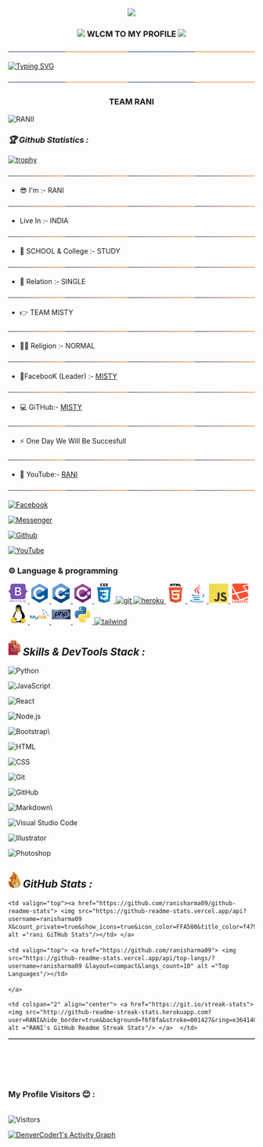 # 

<p align="center"><img src="https://img.shields.io/badge/I Am %20INADIA - PROGRAMMER-green?colorA=%23ff0000&colorB=%23017e40&style=flat-square">

 

<h3 align="center">

  <img src="https://emoji.discord.st/emojis/768b108d-274f-4f44-a634-8477b16efce7.gif" width="30">  WLCM TO MY PROFILE   <img src="https://emoji.discord.st/emojis/768b108d-274f-4f44-a634-8477b16efce7.gif" width="30">

</h3>

 

<img align="center" alt="line" src="https://github.com/DalpatRathore/dalpatrathore/blob/main/assets/images/line-1.svg">

 

[![Typing SVG](https://readme-typing-svg.herokuapp.com?color=%23F70B10&size=27&lines=It's+Not+Just+A+TEAM;It's+RANI+Brand)](https://git.io/typing-svg)

 

</p>

 

<img align="center" alt="line" src="https://github.com/DalpatRathore/dalpatrathore/blob/main/assets/images/line-1.svg">

 

<h3 align="center"> TEAM RANI </h3>

 

<p align="left"> <img src="https://komarev.com/ghpvc/?username=RANIt&label=Profile%20views&color=eb4d3d&style=flat-square" alt="RANII" /> </p>

</i></b></h3>

 

<h3><b><i>🏆 Github Statistics :</i></b></h3>

<a href="https://github.com/ranisharma09"><img title="trophy" src="https://github-profile-trophy.vercel.app/?username=ranisharma09&theme=monokai"></a>

 

 

<img align="center" alt="line" src="https://github.com/DalpatRathore/dalpatrathore/blob/main/assets/images/line-2.svg">

 

- 😎 I'm :- RANI 

 

<img align="center" alt="line" src="https://github.com/DalpatRathore/dalpatrathore/blob/main/assets/images/line-2.svg">

 

-    Live In :- INDIA

 

<img align="center" alt="line" src="https://github.com/DalpatRathore/dalpatrathore/blob/main/assets/images/line-2.svg">

 

- 📕 SCHOOL & College :-  STUDY 

 

<img align="center" alt="line" src="https://github.com/DalpatRathore/dalpatrathore/blob/main/assets/images/line-2.svg">

 

- 🙂 Relation :- SINGLE

 

<img align="center" alt="line" src="https://github.com/DalpatRathore/dalpatrathore/blob/main/assets/images/line-2.svg">

 

- 👉 TEAM MISTY 

 

<img align="center" alt="line" src="https://github.com/DalpatRathore/dalpatrathore/blob/main/assets/images/line-2.svg">

 

- 🤲🏻 Religion :- NORMAL 

 

<img align="center" alt="line" src="https://github.com/DalpatRathore/dalpatrathore/blob/main/assets/images/line-2.svg">

 

- 📱FacebooK (Leader) :- [ MISTY  ](https://www.facebook.com/mistyxd0.2)

<img align="center" alt="line" src="https://github.com/DalpatRathore/dalpatrathore/blob/main/assets/images/line-2.svg">

 

- 💻 GiTHub:- [ MISTY](https://github.com/ranisharma09)

 

<img align="center" alt="line" src="https://github.com/DalpatRathore/dalpatrathore/blob/main/assets/images/line-2.svg">

 

- ⚡  One Day We Will Be Succesfull

 

<img align="center" alt="line" src="https://github.com/DalpatRathore/dalpatrathore/blob/main/assets/images/line-2.svg">

 

- 🛑 YouTube:- [ RANI ](https://youtube.com/channel/UCbT--Z1XzQpSUgjD6bfzzUA)

<img align="center" alt="line" src="https://github.com/DalpatRathore/dalpatrathore/blob/main/assets/images/line-2.svg">

[![Facebook](https://img.shields.io/badge/Facebook-green?style=for-the-badge&logo=facebook)](https://facebook.com/groups/477472226489156/)

[![Messenger](https://img.shields.io/badge/Chat-Messenger-blue?style=for-the-badge&logo=messenger)](https://www.facebook.com/ranikumari1444)

[![Github](https://img.shields.io/badge/Github-ranigreen?style=for-the-badge&logo=github)](https://github.com/ranisharma09)

[![YouTube](https://img.shields.io/badge/YouTube-Red?style=for-the-badge&logo=YouTube)](https://youtube.com/channel/UCbT--Z1XzQpSUgjD6bfzzUA)

 

### ⚙️   Language & programming

 

<p align="left"> <a href="https://getbootstrap.com" target="_blank"> <img src="https://raw.githubusercontent.com/devicons/devicon/master/icons/bootstrap/bootstrap-plain-wordmark.svg" alt="bootstrap" width="40" height="40"/> </a> <a href="https://www.cprogramming.com/" target="_blank"> <img src="https://raw.githubusercontent.com/devicons/devicon/master/icons/c/c-original.svg" alt="c" width="40" height="40"/> </a> <a href="https://www.w3schools.com/cpp/" target="_blank"> <img src="https://raw.githubusercontent.com/devicons/devicon/master/icons/cplusplus/cplusplus-original.svg" alt="cplusplus" width="40" height="40"/> </a> <a href="https://www.w3schools.com/cs/" target="_blank"> <img src="https://raw.githubusercontent.com/devicons/devicon/master/icons/csharp/csharp-original.svg" alt="csharp" width="40" height="40"/> </a> <a href="https://www.w3schools.com/css/" target="_blank"> <img src="https://raw.githubusercontent.com/devicons/devicon/master/icons/css3/css3-original-wordmark.svg" alt="css3" width="40" height="40"/> </a> <a href="https://git-scm.com/" target="_blank"> <img src="https://www.vectorlogo.zone/logos/git-scm/git-scm-icon.svg" alt="git" width="40" height="40"/> </a> <a href="https://heroku.com" target="_blank"> <img src="https://www.vectorlogo.zone/logos/heroku/heroku-icon.svg" alt="heroku" width="40" height="40"/> </a> <a href="https://www.w3.org/html/" target="_blank"> <img src="https://raw.githubusercontent.com/devicons/devicon/master/icons/html5/html5-original-wordmark.svg" alt="html5" width="40" height="40"/> </a> <a href="https://www.java.com" target="_blank"> <img src="https://raw.githubusercontent.com/devicons/devicon/master/icons/java/java-original.svg" alt="java" width="40" height="40"/> </a> <a href="https://developer.mozilla.org/en-US/docs/Web/JavaScript" target="_blank"> <img src="https://raw.githubusercontent.com/devicons/devicon/master/icons/javascript/javascript-original.svg" alt="javascript" width="40" height="40"/> </a> <a href="https://laravel.com/" target="_blank"> <img src="https://raw.githubusercontent.com/devicons/devicon/master/icons/laravel/laravel-plain-wordmark.svg" alt="laravel" width="40" height="40"/> </a> <a href="https://www.linux.org/" target="_blank"> <img src="https://raw.githubusercontent.com/devicons/devicon/master/icons/linux/linux-original.svg" alt="linux" width="40" height="40"/> </a> <a href="https://www.mysql.com/" target="_blank"> <img src="https://raw.githubusercontent.com/devicons/devicon/master/icons/mysql/mysql-original-wordmark.svg" alt="mysql" width="40" height="40"/> </a> <a href="https://www.php.net" target="_blank"> <img src="https://raw.githubusercontent.com/devicons/devicon/master/icons/php/php-original.svg" alt="php" width="40" height="40"/> </a> <a href="https://www.python.org" target="_blank"> <img src="https://raw.githubusercontent.com/devicons/devicon/master/icons/python/python-original.svg" alt="python" width="40" height="40"/> </a> <a href="https://tailwindcss.com/" target="_blank"> <img src="https://www.vectorlogo.zone/logos/tailwindcss/tailwindcss-icon.svg" alt="tailwind" width="40" height="40"/> </a> </p>

 

<h2><img width="25" src="https://github.com/DalpatRathore/dalpatrathore/blob/main/assets/icons/icon-skills.png" /><i> Skills & DevTools Stack :</i></h2>

 

![Python](https://img.shields.io/badge/-Python-05122A?style=flat&logo=python) 

![JavaScript](https://img.shields.io/badge/-JavaScript-05122A?style=flat&logo=javascript) 

![React](https://img.shields.io/badge/-React-05122A?style=flat&logo=react) 

![Node.js](https://img.shields.io/badge/-Node.js-05122A?style=flat&logo=node.js) 

![Bootstrap](https://img.shields.io/badge/-Bootstrap-05122A?style=flat&logo=bootstrap&logoColor=563D7C)\

![HTML](https://img.shields.io/badge/-HTML-05122A?style=flat&logo=HTML5) 

![CSS](https://img.shields.io/badge/-CSS-05122A?style=flat&logo=CSS3&logoColor=1572B6) 

![Git](https://img.shields.io/badge/-Git-05122A?style=flat&logo=git) 

![GitHub](https://img.shields.io/badge/-GitHub-05122A?style=flat&logo=github) 

![Markdown](https://img.shields.io/badge/-Markdown-05122A?style=flat&logo=markdown)\

![Visual Studio Code](https://img.shields.io/badge/-Visual%20Studio%20Code-05122A?style=flat&logo=visual-studio-code&logoColor=007ACC) 

![Illustrator](https://img.shields.io/badge/-Illustrator-05122A?style=flat&logo=adobe-illustrator) 

![Photoshop](https://img.shields.io/badge/-Photoshop-05122A?style=flat&logo=adobe-photoshop) 

<h2> <img width="25" src="https://github.com/DalpatRathore/dalpatrathore/blob/main/assets/icons/icon-stats.png" /><i> GitHub Stats :</i></h2>

 

<table border="1">

  <tr>

    <td valign="top"><a href="https://github.com/ranisharma09/github-readme-stats"> <img src="https://github-readme-stats.vercel.app/api?username=ranisharma09 X&count_private=true&show_icons=true&icon_color=FFA500&title_color=f4791f&bg_color=0,03071e,0F2027,03071e&text_color=abcdef&border_radius=10" alt ="rani GiTHub Stats"/></td> </a>

    <td valign="top"> <a href="https://github.com/ranisharma09"> <img src="https://github-readme-stats.vercel.app/api/top-langs/?username=ranisharma09 &layout=compact&langs_count=10" alt ="Top Languages"/></td>

    </a>

  </tr>

   <tr>

    <td colspan="2" align="center"> <a href="https://git.io/streak-stats"> <img src="http://github-readme-streak-stats.herokuapp.com?user=RANI&hide_border=true&background=f6f8fa&stroke=001427&ring=e36414&fire=e36414&currStreakNum=03045e&sideNums=03045e&currStreakLabel=03045e&sideLabels=240046&dates=fb5607&date_format=j%20M%5B%20Y%5D" alt ="RANI's GitHub Readme Streak Stats"/> </a>  </td> 

    

  </tr>

</table>

<br>

 

<br><br>

<h3> My Profile Visitors 😊 :</h3>

<br>

<img src="https://profile-counter.glitch.me/ranisharma09/count.svg" alt="Visitors">

 

<!-- https://github.com/ashutosh00710/github-readme-activity-graph -->

<a href="https://github.com/ranisharma09/github-readme-activity-graph"><img alt="DenverCoder1's Activity Graph" src="https://denvercoder1-activity-graph.herokuapp.com/graph/?username=RANI&bg_color=1F222E&color=F8D866&line=F85D7F&point=FFFFFF&hide_border=true" /></a>

 















